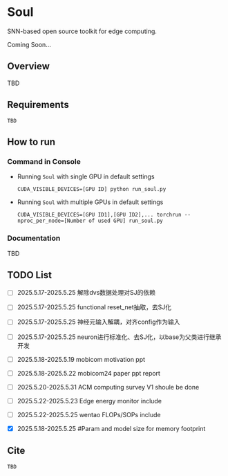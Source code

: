 # Soul

SNN-based open source toolkit for edge computing.

Coming Soon...

## Overview

TBD

## Requirements

```
TBD
```

## How to run
### Command in Console 
- Running `Soul` with single GPU in default settings
    ```
    CUDA_VISIBLE_DEVICES=[GPU ID] python run_soul.py
    ```

- Running `Soul` with multiple GPUs in default settings
    ```
    CUDA_VISIBLE_DEVICES=[GPU ID1],[GPU ID2],... torchrun --nproc_per_node=[Number of used GPU] run_soul.py
    ```

### Documentation

TBD


## TODO List

- [ ] 2025.5.17-2025.5.25 解除dvs数据处理对SJ的依赖
- [ ] 2025.5.17-2025.5.25 functional reset_net抽取，去SJ化
- [ ] 2025.5.17-2025.5.25 神经元输入解耦，对齐config作为输入
- [ ] 2025.5.17-2025.5.25 neuron进行标准化、去SJ化，以base为父类进行继承开发
- [ ] 2025.5.18-2025.5.19 mobicom motivation ppt
- [ ] 2025.5.18-2025.5.22 mobicom24 paper ppt report
- [ ] 2025.5.20-2025.5.31 ACM computing survey V1 shoule be done
- [ ] 2025.5.22-2025.5.23 Edge energy monitor include
- [ ] 2025.5.22-2025.5.25 wentao FLOPs/SOPs include
- [x] 2025.5.18-2025.5.25 #Param and model size for memory footprint
 

## Cite

```
TBD
```
